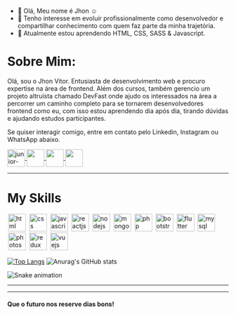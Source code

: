 - 👋 Olá, Meu nome é Jhon :relaxed:	
- 👀 Tenho interesse em evoluir profissionalmente como desenvolvedor e compartilhar conhecimento com quem faz parte da minha trajetória.
- 🌱 Atualmente estou aprendendo HTML, CSS, SASS & Javascript.

# Sobre Mim:

Olá, sou o Jhon Vitor. Entusiasta de desenvolvimento web e procuro expertise na área de frontend. Além dos cursos, também gerencio um projeto altruísta chamado DevFast onde ajudo os interessados ​​na área a percorrer um caminho completo para se tornarem desenvolvedores frontend como eu, com isso estou aprendendo dia após dia, tirando dúvidas e ajudando estudos participantes.

Se quiser interagir comigo, entre em contato pelo Linkedin, Instagram ou WhatsApp abaixo.

<a href="https://www.linkedin.com/in/sergio-cintra-developer/" target="_blank">
  <img align="center" alt="junior-linkedin" width="40" src="https://image.flaticon.com/icons/png/512/124/124011.png" style="max-width:100%;">
</a>
<a href="https://www.instagram.com/_juniorcintra/" target="_blank">
  <img  align="center"  src="https://image.flaticon.com/icons/png/512/174/174855.png" width='40' style="max-width:100%;"/>
</a>
<a href="https://api.whatsapp.com/send?phone=5548999697551&text=Ol%C3%A1.%20venho%20do%20github.%20Gostaria%20de%20falar%20com%20voc%C3%AA!" target="_blank" >
  <img  align="center" src="https://image.flaticon.com/icons/png/512/220/220236.png" width='40' style="max-width:100%;"/> 
</a>
<a href="https://www.youtube.com/channel/UCy9DdDXjlk_YLKG_r3ViXOg" target="_blank">
  <img  align="center" src="https://image.flaticon.com/icons/png/512/174/174883.png" width='40' style="max-width:100%;"/>
</a>


<hr />

# My Skills

<img src="https://cdn.jsdelivr.net/gh/devicons/devicon/icons/html5/html5-original.svg" alt="html" widtf="40" height="40" style="max-width:100%;margin: 0 2px;"></img>
<img src="https://cdn.jsdelivr.net/gh/devicons/devicon/icons/css3/css3-original.svg" alt="css" widtf="40" height="40" style="max-width:100%;margin: 0 2px;"></img>
<img src="https://cdn.jsdelivr.net/gh/devicons/devicon/icons/javascript/javascript-original.svg" alt="javascript" widtf="40" height="40" style="max-width:100%;margin: 0 2px;"></img>
<img src="https://cdn.jsdelivr.net/gh/devicons/devicon/icons/react/react-original.svg" alt="reactjs" widtf="40" height="40" style="max-width:100%;margin: 0 2px;"></img>
<img src="https://cdn.jsdelivr.net/gh/devicons/devicon/icons/nodejs/nodejs-original.svg" alt="nodejs" widtf="40" height="40" style="max-width:100%;margin: 0 2px;"></img>
<img src="https://cdn.jsdelivr.net/gh/devicons/devicon/icons/mongodb/mongodb-original-wordmark.svg" alt="mongodb" widtf="40" height="40" style="max-width:100%;margin: 0 2px;"></img>
<img src="https://cdn.jsdelivr.net/gh/devicons/devicon/icons/php/php-original.svg" alt="php" widtf="40" height="40" style="max-width:100%;margin: 0 2px;"/></img>
<img src="https://cdn.jsdelivr.net/gh/devicons/devicon/icons/bootstrap/bootstrap-plain-wordmark.svg" alt="bootstrap" widtf="40" height="40" style="max-width:100%;margin: 0 2px;"/></img>
<img src="https://cdn.jsdelivr.net/gh/devicons/devicon/icons/flutter/flutter-original.svg" alt="flutter" widtf="40" height="40" style="max-width:100%;margin: 0 2px;"/></img>
<img src="https://cdn.jsdelivr.net/gh/devicons/devicon/icons/mysql/mysql-original-wordmark.svg" alt="mysql" widtf="40" height="40" style="max-width:100%;margin: 0 2px;"/></img>
<img src="https://cdn.jsdelivr.net/gh/devicons/devicon/icons/photoshop/photoshop-plain.svg" alt="photoshop" widtf="40" height="40" style="max-width:100%;margin: 0 2px;"/></img>
<img src="https://cdn.jsdelivr.net/gh/devicons/devicon/icons/redux/redux-original.svg" alt="redux" widtf="40" height="40" style="max-width:100%;margin: 0 2px;"/></img>
<img src="https://cdn.jsdelivr.net/gh/devicons/devicon/icons/vuejs/vuejs-original-wordmark.svg" alt="vuejs" widtf="40" height="40" style="max-width:100%;margin: 0 2px;"/></img>


[![Top Langs](https://github-readme-stats.vercel.app/api/top-langs/?username=JhonVitorSS)](https://github.com/JhonVitorSS/github-readme-stats)
![Anurag's GitHub stats](https://github-readme-stats.vercel.app/api?username=JhonVitorSSa&show_icons=true&theme=radical)


 ![Snake animation](https://github.com/JhonVitorSS/JhonVitorSS/blob/output/github-contribution-grid-snake.svg)


<hr />


<hr />

#### Que o futuro nos reserve dias bons!

